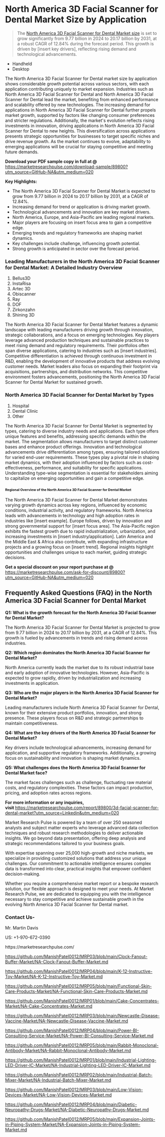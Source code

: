 <h1>North America 3D Facial Scanner for Dental Market&nbsp;Size by Application</h1><blockquote><p>The <a href="https://marketresearchpulse.com/download-sample/89800?utm_source=GitHub-NA&amp;utm_medium=020">North America 3D Facial Scanner for Dental Market size</a> is set to grow significantly from 9.77 billion in 2024 to 20.17 billion by 2031, at a robust CAGR of 12.84% during the forecast period. This growth is driven by [insert key drivers], reflecting rising demand and technological advancements.</p></blockquote><ul><li>Handheld<li> Desktop</li></ul><p>The North America 3D Facial Scanner for Dental market size by application shows considerable growth potential across various sectors, with each application contributing uniquely to market expansion. Industries such as North America 3D Facial Scanner for Dental and North America 3D Facial Scanner for Dental lead the market, benefiting from enhanced performance and scalability offered by new technologies. The increasing demand for applications in North America 3D Facial Scanner for Dental further propels market growth, supported by factors like changing consumer preferences and stricter regulations. Additionally, the market's evolution reflects rising investments in innovation, driving applications in North America 3D Facial Scanner for Dental to new heights. This diversification across applications presents strategic opportunities for businesses to target specific niches and drive revenue growth. As the market continues to evolve, adaptability to emerging applications will be crucial for staying competitive and meeting future demands.</p><p><strong>Download your PDF sample copy in full at @ </strong><a href="https://marketresearchpulse.com/download-sample/89800?utm_source=GitHub-NA&amp;utm_medium=020">https://marketresearchpulse.com/download-sample/89800?utm_source=GitHub-NA&amp;utm_medium=020</a></p><p><strong>Key Highlights: </strong></p><ul><li>The North America 3D Facial Scanner for Dental Market is expected to grow from 9.77 billion in 2024 to 20.17 billion by 2031, at a CAGR of 12.84%.</li><li>Increasing demand for trend or application is driving market growth.</li><li>Technological advancements and innovation are key market drivers.</li><li>North America, Europe, and Asia-Pacific are leading regional markets.</li><li>Major players are focusing on insert focus area to gain a competitive edge.</li><li>Emerging trends and regulatory frameworks are shaping market dynamics.</li><li>Key challenges include challenge, influencing growth potential.</li><li>Strong growth is anticipated in sector over the forecast period.</li></ul><h3>Leading Manufacturers in the North America 3D Facial Scanner for Dental Market: A Detailed Industry Overview</h3><ol><li>Bellus3D</li><li>InstaRisa</li><li>Artec 3D</li><li>Obiscanner</li><li>Ray</li><li>DOF</li><li>Zirkonzahn</li><li>Shining 3D</li></ol><div class="flex max-w-full flex-col flex-grow"><div class="min-h-8 text-message flex w-full flex-col items-end gap-2 whitespace-normal break-words [.text-message+&amp;]:mt-5" dir="auto" data-message-author-role="assistant" data-message-id="fd8432e4-4910-450d-b182-61b7bfb0a01f" data-message-model-slug="gpt-4o"><div class="flex w-full flex-col gap-1 empty:hidden first:pt-[3px]"><div class="markdown prose w-full break-words dark:prose-invert light"><p>The North America 3D Facial Scanner for Dental Market features a dynamic landscape with leading manufacturers driving growth through innovation, strategic collaborations, and a focus on emerging technologies. Key players leverage advanced production techniques and sustainable practices to meet rising demand and regulatory requirements. Their portfolios often span diverse applications, catering to industries such as [insert industries]. Competitive differentiation is achieved through continuous investment in R&amp;D, enabling the development of innovative products that address evolving customer needs. Market leaders also focus on expanding their footprint via acquisitions, partnerships, and distribution networks. This competitive environment fosters advancements, positioning the North America 3D Facial Scanner for Dental Market for sustained growth.</p></div></div></div></div><h3>North America 3D Facial Scanner for Dental Market by Types</h3><ol><li>Hospital<li> Dental Clinic<li> Other</li></ol><div class="flex max-w-full flex-col flex-grow"><div class="min-h-8 text-message flex w-full flex-col items-end gap-2 whitespace-normal break-words [.text-message+&amp;]:mt-5" dir="auto" data-message-author-role="assistant" data-message-id="084470be-0bb7-4664-bddf-5156b4f41249" data-message-model-slug="gpt-4o-mini"><div class="flex w-full flex-col gap-1 empty:hidden first:pt-[3px]"><div class="markdown prose w-full break-words dark:prose-invert light"><p>The North America 3D Facial Scanner for Dental Market is segmented by types, catering to diverse industry needs and applications. Each type offers unique features and benefits, addressing specific demands within the market. The segmentation allows manufacturers to target distinct customer bases and enhance product offerings. Innovation and technological advancements drive differentiation among types, ensuring tailored solutions for varied end-user requirements. These types play a pivotal role in shaping market dynamics, with their adoption influenced by factors such as cost-effectiveness, performance, and suitability for specific applications. Understanding type-wise segmentation is essential for stakeholders aiming to capitalize on emerging opportunities and gain a competitive edge.</p></div></div></div></div><h3><span style="font-size: 11px;">Regional Overview of the North America 3D Facial Scanner for Dental Market</span></h3><div class="flex max-w-full flex-col flex-grow"><div class="min-h-8 text-message flex w-full flex-col items-end gap-2 whitespace-normal break-words [.text-message+&amp;]:mt-5" dir="auto" data-message-author-role="assistant" data-message-id="e9038762-ce64-4e30-91c9-9bd413514231" data-message-model-slug="gpt-4o-mini"><div class="flex w-full flex-col gap-1 empty:hidden first:pt-[3px]"><div class="markdown prose w-full break-words dark:prose-invert light"><p>The North America 3D Facial Scanner for Dental Market demonstrates varying growth dynamics across key regions, influenced by economic conditions, industrial activity, and regulatory frameworks. North America leads with advancements in technology and high adoption rates in industries like [insert example]. Europe follows, driven by innovation and strong governmental support for [insert focus area]. The Asia-Pacific region exhibits the fastest growth due to rapid industrialization, urbanization, and increasing investments in [insert industry/application]. Latin America and the Middle East &amp; Africa also contribute, with expanding infrastructure projects and a growing focus on [insert trend]. Regional insights highlight opportunities and challenges unique to each market, guiding strategic decisions.</p></div></div></div></div><p><strong>Get a special discount on your report purchase at @ </strong><a href="https://marketresearchpulse.com/ask-for-discount/89800?utm_source=GitHub-NA&amp;utm_medium=020">https://marketresearchpulse.com/ask-for-discount/89800?utm_source=GitHub-NA&amp;utm_medium=020</a></p><h2>Frequently Asked Questions (FAQ) in the North America 3D Facial Scanner for Dental Market</h2><p><strong>Q1: What is the growth forecast for the North America 3D Facial Scanner for Dental Market?</strong></p><p>The North America 3D Facial Scanner for Dental Market is projected to grow from 9.77 billion in 2024 to 20.17 billion by 2031, at a CAGR of 12.84%. This growth is fueled by advancements in trends and rising demand across industries.</p><p><strong>Q2: Which region dominates the North America 3D Facial Scanner for Dental Market?</strong></p><p>North America currently leads the market due to its robust industrial base and early adoption of innovative technologies. However, Asia-Pacific is expected to grow rapidly, driven by industrialization and increasing investments in application.</p><p><strong>Q3: Who are the major players in the North America 3D Facial Scanner for Dental Market?</strong></p><p>Leading manufacturers include North America 3D Facial Scanner for Dental, known for their extensive product portfolios, innovation, and strong presence. These players focus on R&amp;D and strategic partnerships to maintain competitiveness.</p><p><strong>Q4: What are the key drivers of the North America 3D Facial Scanner for Dental Market?</strong></p><p>Key drivers include technological advancements, increasing demand for application, and supportive regulatory frameworks. Additionally, a growing focus on sustainability and innovation is shaping market dynamics.</p><p><strong>Q5: What challenges does the North America 3D Facial Scanner for Dental Market face?</strong></p><p>The market faces challenges such as challenge, fluctuating raw material costs, and regulatory complexities. These factors can impact production, pricing, and adoption rates across regions.</p><p><strong>For more information or any inquiries, visit&nbsp;</strong><a href="https://marketresearchpulse.com/report/89800/3d-facial-scanner-for-dental-market?utm_source=Linkedin&utm_medium=020">https://marketresearchpulse.com/report/89800/3d-facial-scanner-for-dental-market?utm_source=Linkedin&utm_medium=020</a></p><p>Market Research Pulse is powered by a team of over 250 seasoned analysts and subject matter experts who leverage advanced data collection techniques and robust research methodologies to deliver actionable insights. We go beyond data presentation, offering deep analysis and strategic recommendations tailored to your business goals.</p><p>With expertise spanning over 25,000 high-growth and niche markets, we specialize in providing customized solutions that address your unique challenges. Our commitment to actionable intelligence ensures complex data is transformed into clear, practical insights that empower confident decision-making.</p><p>Whether you require a comprehensive market report or a bespoke research solution, our flexible approach is designed to meet your needs. At Market Research Pulse, we are dedicated to equipping you with the intelligence necessary to stay competitive and achieve sustainable growth in the evolving North America 3D Facial Scanner for Dental market.</p><h3><strong>Contact Us-</strong></h3><p>Mr. Martin Davis</p><p>US: +1-970-672-0390</p><p>https://marketresearchpulse.com/</p><p><a href="https://github.com/ManishPatel0012/MRP03/blob/main/Clock-Fanout-Buffer-Market/NA-Clock-Fanout-Buffer-Market.md">https://github.com/ManishPatel0012/MRP03/blob/main/Clock-Fanout-Buffer-Market/NA-Clock-Fanout-Buffer-Market.md</a></p><p><a href="https://github.com/ManishPatel0012/MRP04/blob/main/K-12-Instructive-Toy-Market/NA-K-12-Instructive-Toy-Market.md">https://github.com/ManishPatel0012/MRP04/blob/main/K-12-Instructive-Toy-Market/NA-K-12-Instructive-Toy-Market.md</a></p><p><a href="https://github.com/ManishPatel0012/MRP05/blob/main/Functional-Skin-Care-Products-Market/NA-Functional-Skin-Care-Products-Market.md">https://github.com/ManishPatel0012/MRP05/blob/main/Functional-Skin-Care-Products-Market/NA-Functional-Skin-Care-Products-Market.md</a></p><p><a href="https://github.com/ManishPatel0012/MRP01/blob/main/Cake-Concentrates-Market/NA-Cake-Concentrates-Market.md">https://github.com/ManishPatel0012/MRP01/blob/main/Cake-Concentrates-Market/NA-Cake-Concentrates-Market.md</a></p><p><a href="https://github.com/ManishPatel0012/MRP03/blob/main/Newcastle-Disease-Vaccine-Market/NA-Newcastle-Disease-Vaccine-Market.md">https://github.com/ManishPatel0012/MRP03/blob/main/Newcastle-Disease-Vaccine-Market/NA-Newcastle-Disease-Vaccine-Market.md</a></p><p><a href="https://github.com/ManishPatel0012/MRP04/blob/main/Power-BI-Consulting-Service-Market/NA-Power-BI-Consulting-Service-Market.md">https://github.com/ManishPatel0012/MRP04/blob/main/Power-BI-Consulting-Service-Market/NA-Power-BI-Consulting-Service-Market.md</a></p><p><a href="https://github.com/ManishPatel0012/MRP05/blob/main/Rabbit-Monoclonal-Antibody-Market/NA-Rabbit-Monoclonal-Antibody-Market.md">https://github.com/ManishPatel0012/MRP05/blob/main/Rabbit-Monoclonal-Antibody-Market/NA-Rabbit-Monoclonal-Antibody-Market.md</a></p><p><a href="https://github.com/ManishPatel0012/MRP01/blob/main/Industrial-Lighting-LED-Driver-IC-Market/NA-Industrial-Lighting-LED-Driver-IC-Market.md">https://github.com/ManishPatel0012/MRP01/blob/main/Industrial-Lighting-LED-Driver-IC-Market/NA-Industrial-Lighting-LED-Driver-IC-Market.md</a></p><p><a href="https://github.com/ManishPatel0012/MRP02/blob/main/Industrial-Batch-Mixer-Market/NA-Industrial-Batch-Mixer-Market.md">https://github.com/ManishPatel0012/MRP02/blob/main/Industrial-Batch-Mixer-Market/NA-Industrial-Batch-Mixer-Market.md</a></p><p><a href="https://github.com/ManishPatel0012/MRP03/blob/main/Low-Vision-Devices-Market/NA-Low-Vision-Devices-Market.md">https://github.com/ManishPatel0012/MRP03/blob/main/Low-Vision-Devices-Market/NA-Low-Vision-Devices-Market.md</a></p><p><a href="https://github.com/ManishPatel0012/MRP04/blob/main/Diabetic-Neuropathy-Drugs-Market/NA-Diabetic-Neuropathy-Drugs-Market.md">https://github.com/ManishPatel0012/MRP04/blob/main/Diabetic-Neuropathy-Drugs-Market/NA-Diabetic-Neuropathy-Drugs-Market.md</a></p><p><a href="https://github.com/ManishPatel0012/MRP05/blob/main/Expansion-Joints-in-Piping-System-Market/NA-Expansion-Joints-in-Piping-System-Market.md">https://github.com/ManishPatel0012/MRP05/blob/main/Expansion-Joints-in-Piping-System-Market/NA-Expansion-Joints-in-Piping-System-Market.md</a></p>

